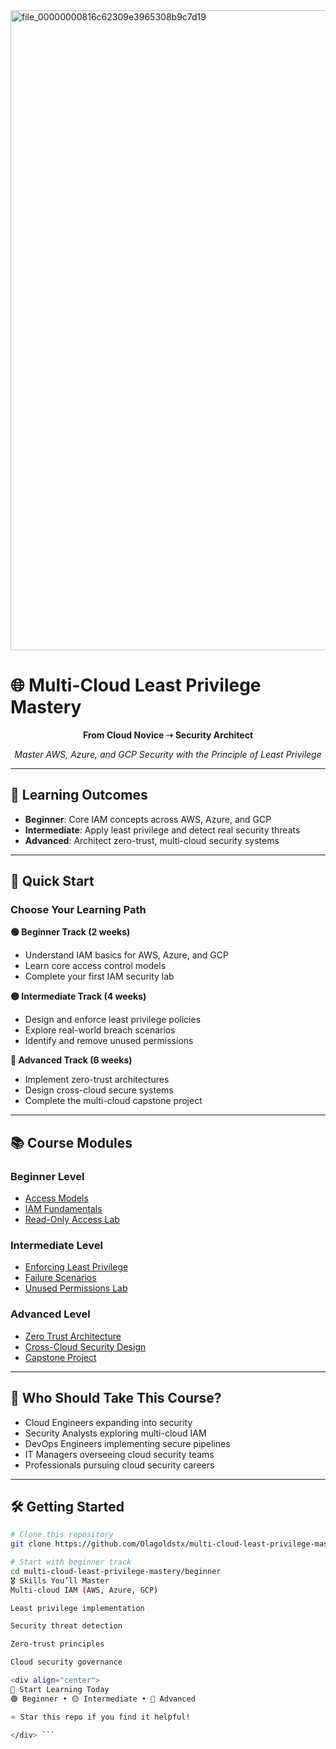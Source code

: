 <img width="1024" height="1024" alt="file_00000000816c62309e3965308b9c7d19" src="https://github.com/user-attachments/assets/a64d42b9-f6d1-42ef-b414-0dfa264e2d89" />

# 🌐 Multi-Cloud Least Privilege Mastery

<div align="center">

**From Cloud Novice ➝ Security Architect**

*Master AWS, Azure, and GCP Security with the Principle of Least Privilege*

</div>

---

## 🎯 Learning Outcomes

- **Beginner**: Core IAM concepts across AWS, Azure, and GCP  
- **Intermediate**: Apply least privilege and detect real security threats  
- **Advanced**: Architect zero-trust, multi-cloud security systems  

---

## 🚀 Quick Start

### Choose Your Learning Path

**🟢 Beginner Track (2 weeks)**  
- Understand IAM basics for AWS, Azure, and GCP  
- Learn core access control models  
- Complete your first IAM security lab  

**🟡 Intermediate Track (4 weeks)**  
- Design and enforce least privilege policies  
- Explore real-world breach scenarios  
- Identify and remove unused permissions  

**🔴 Advanced Track (6 weeks)**  
- Implement zero-trust architectures  
- Design cross-cloud secure systems  
- Complete the multi-cloud capstone project  

---

## 📚 Course Modules

### Beginner Level
- [Access Models](beginner/01_intro_access_models.md)  
- [IAM Fundamentals](beginner/02_iam_fundamentals.md)  
- [Read-Only Access Lab](beginner/03_lab_readonly_access.md)  

### Intermediate Level
- [Enforcing Least Privilege](intermediate/04_enforcing_least_privilege.md)  
- [Failure Scenarios](intermediate/05_failure_scenario.md)  
- [Unused Permissions Lab](intermediate/06_lab_unused_permissions.md)  

### Advanced Level
- [Zero Trust Architecture](advanced/07_zero_trust_least_privilege.md)  
- [Cross-Cloud Security Design](advanced/08_cross_cloud_architecture.md)  
- [Capstone Project](advanced/09_capstone_project.md)  

---

## 👥 Who Should Take This Course?

- Cloud Engineers expanding into security  
- Security Analysts exploring multi-cloud IAM  
- DevOps Engineers implementing secure pipelines  
- IT Managers overseeing cloud security teams  
- Professionals pursuing cloud security careers  

---

## 🛠️ Getting Started

```bash
# Clone this repository
git clone https://github.com/Olagoldstx/multi-cloud-least-privilege-mastery

# Start with beginner track
cd multi-cloud-least-privilege-mastery/beginner
🎖️ Skills You’ll Master
Multi-cloud IAM (AWS, Azure, GCP)

Least privilege implementation

Security threat detection

Zero-trust principles

Cloud security governance

<div align="center">
🎯 Start Learning Today
🟢 Beginner • 🟡 Intermediate • 🔴 Advanced

⭐ Star this repo if you find it helpful!

</div> ```
